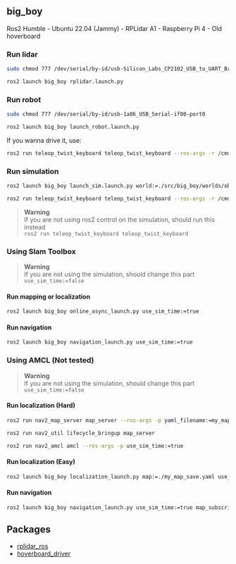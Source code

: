 ## big_boy
Ros2 Humble - Ubuntu 22.04 (Jammy) - RPLidar A1 - Raspberry Pi 4 - Old hoverboard

### Run lidar
```bash
sudo chmod 777 /dev/serial/by-id/usb-Silicon_Labs_CP2102_USB_to_UART_Bridge_Controller_0001-if00-port0
``` 
```bash
ros2 launch big_boy rplidar.launch.py
```
### Run robot
```bash
sudo chmod 777 /dev/serial/by-id/usb-1a86_USB_Serial-if00-port0
``` 
```bash
ros2 launch big_boy launch_robot.launch.py
```
If you wanna drive it, use:
```bash 
ros2 run teleop_twist_keyboard teleop_twist_keyboard --ros-args -r /cmd_vel:=/diff_cont/cmd_vel_unstamped
```
### Run simulation
```bash
ros2 launch big_boy launch_sim.launch.py world:=./src/big_boy/worlds/obstacles.world
```
```bash 
ros2 run teleop_twist_keyboard teleop_twist_keyboard --ros-args -r /cmd_vel:=/diff_cont/cmd_vel_unstamped
```
> **Warning** \
> If you are not using ros2 control on the simulation, should run this instead \
> ```ros2 run teleop_twist_keyboard teleop_twist_keyboard```
### Using Slam Toolbox
> **Warning** \
> If you are not using the simulation, should change this part \
> ```use_sim_time:=false```
#### Run mapping or localization
```bash 
ros2 launch big_boy online_async_launch.py use_sim_time:=true
```
#### Run navigation
```bash 
ros2 launch big_boy navigation_launch.py use_sim_time:=true
```
### Using AMCL (Not tested)
> **Warning** \
> If you are not using the simulation, should change this part \
> ```use_sim_time:=false```
#### Run localization (Hard)
```bash 
ros2 run nav2_map_server map_server --ros-args -p yaml_filename:=my_map_save.yaml -p use_sim_time:=true
```
```bash 
ros2 run nav2_util lifecycle_bringup map_server
```
```bash 
ros2 run nav2_amcl amcl --ros-args -p use_sim_time:=true
```
#### Run localization (Easy)
```bash 
ros2 launch big_boy localization_launch.py map:=./my_map_save.yaml use_sim_time:=true
```
#### Run navigation
```bash 
ros2 launch big_boy navigation_launch.py use_sim_time:=true map_subscribe_transient_local:=true
```
## Packages
* [rplidar_ros](https://github.com/Slamtec/rplidar_ros/tree/dev-ros2)
* [hoverboard_driver](https://github.com/hoverboard-robotics/hoverboard-driver/tree/humble)
